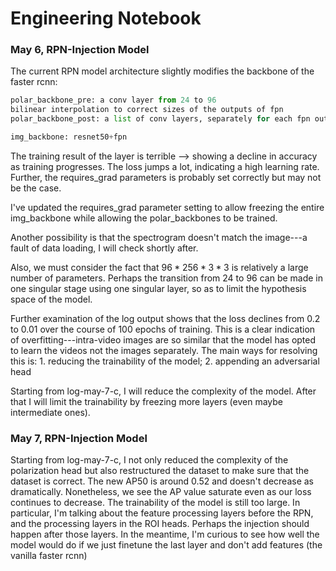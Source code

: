 # Engineering Notebook

### May 6, RPN-Injection Model

The current RPN model architecture slightly modifies the backbone of the faster rcnn:

```python
polar_backbone_pre: a conv layer from 24 to 96
bilinear interpolation to correct sizes of the outputs of fpn
polar_backbone_post: a list of conv layers, separately for each fpn output, from 96 to 256

img_backbone: resnet50+fpn
```

The training result of the layer is terrible --> showing a decline in accuracy as training progresses. The loss jumps a lot, indicating a high learning rate. Further, the requires_grad parameters is probably set correctly but may not be the case.

I've updated the requires_grad parameter setting to allow freezing the entire img_backbone while allowing the polar_backbones to be trained.  

Another possibility is that the spectrogram doesn't match the image---a fault of data loading, I will check shortly after.

Also, we must consider the fact that $96*256*3*3$ is relatively a large number of parameters. Perhaps the transition from 24 to 96 can be made in one singular stage using one singular layer, so as to limit the hypothesis space of the model.

Further examination of the log output shows that the loss declines from 0.2 to 0.01 over the course of 100 epochs of training. This is a clear indication of overfitting---intra-video images are so similar that the model has opted to learn the videos not the images separately. The main ways for resolving this is: 1. reducing the trainability of the model; 2. appending an adversarial head

Starting from log-may-7-c, I will reduce the complexity of the model. After that I will limit the trainability by freezing more layers (even maybe intermediate ones). 

### May 7, RPN-Injection Model

Starting from log-may-7-c, I not only reduced the complexity of the polarization head but also restructured the dataset to make sure that the dataset is correct. The new AP50 is around 0.52 and doesn't decrease as dramatically. Nonetheless, we see the AP value saturate even as our loss continues to decrease. The trainability of the model is still too large. In particular, I'm talking about the feature processing layers before the RPN, and the processing layers in the ROI heads. Perhaps the injection should happen after those layers. In the meantime, I'm curious to see how well the model would do if we just finetune the last layer and don't add features (the vanilla faster rcnn)
